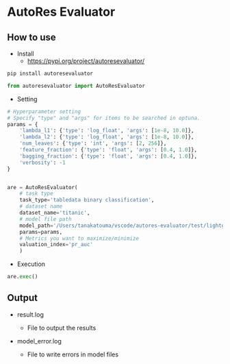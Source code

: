 # AutoRes Evaluator


## How to use
- Install
    - https://pypi.org/project/autoresevaluator/

```Python
pip install autoresevaluator

from autoresevaluator import AutoResEvaluator
```

- Setting
```python
# Hyperparameter setting
# Specify "type" and "args" for items to be searched in optuna.
params = {
    'lambda_l1': {'type': 'log_float', 'args': [1e-8, 10.0]},
    'lambda_l2': {'type': 'log_float', 'args': [1e-8, 10.0]},
    'num_leaves': {'type': 'int', 'args': [2, 256]},
    'feature_fraction': {'type': 'float', 'args': [0.4, 1.0]},
    'bagging_fraction': {'type': 'float', 'args': [0.4, 1.0]},
    'verbosity': -1
}


are = AutoResEvaluator(
    # task type
    task_type='tabledata binary classification',
    # dataset name
    dataset_name='titanic',
    # model file path
    model_path='/Users/tanakatouma/vscode/autores-evaluator/test/lightgbm_model.py',
    params=params,
    # Metrics you want to maximize/minimize
    valuation_index='pr_auc'
    )
```

- Execution
```python
are.exec()
```

## Output
- result.log
    - File to output the results

- model_error.log
    - File to write errors in model files
